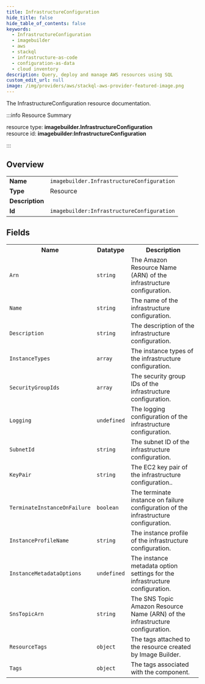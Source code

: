 ```yaml
---
title: InfrastructureConfiguration
hide_title: false
hide_table_of_contents: false
keywords:
  - InfrastructureConfiguration
  - imagebuilder
  - aws
  - stackql
  - infrastructure-as-code
  - configuration-as-data
  - cloud inventory
description: Query, deploy and manage AWS resources using SQL
custom_edit_url: null
image: /img/providers/aws/stackql-aws-provider-featured-image.png
---
```

The InfrastructureConfiguration resource documentation.

:::info Resource Summary

<div class="row">
<div class="providerDocColumn">
<span>resource type:&nbsp;<b>imagebuilder.InfrastructureConfiguration</b></span><br />
<span>resource id:&nbsp;<b>imagebuilder:InfrastructureConfiguration</b></span><br />
</div>
</div>

:::

## Overview
<table><tbody>
<tr><td><b>Name</b></td><td><code>imagebuilder.InfrastructureConfiguration</code></td></tr>
<tr><td><b>Type</b></td><td>Resource</td></tr>
<tr><td><b>Description</b></td><td></td></tr>
<tr><td><b>Id</b></td><td><code>imagebuilder:InfrastructureConfiguration</code></td></tr>
</tbody></table>

## Fields
<table><tbody>
<tr><th>Name</th><th>Datatype</th><th>Description</th></tr>
<tr><td><code>Arn</code></td><td><code>string</code></td><td>The Amazon Resource Name (ARN) of the infrastructure configuration.</td></tr><tr><td><code>Name</code></td><td><code>string</code></td><td>The name of the infrastructure configuration.</td></tr><tr><td><code>Description</code></td><td><code>string</code></td><td>The description of the infrastructure configuration.</td></tr><tr><td><code>InstanceTypes</code></td><td><code>array</code></td><td>The instance types of the infrastructure configuration.</td></tr><tr><td><code>SecurityGroupIds</code></td><td><code>array</code></td><td>The security group IDs of the infrastructure configuration.</td></tr><tr><td><code>Logging</code></td><td><code>undefined</code></td><td>The logging configuration of the infrastructure configuration.</td></tr><tr><td><code>SubnetId</code></td><td><code>string</code></td><td>The subnet ID of the infrastructure configuration.</td></tr><tr><td><code>KeyPair</code></td><td><code>string</code></td><td>The EC2 key pair of the infrastructure configuration..</td></tr><tr><td><code>TerminateInstanceOnFailure</code></td><td><code>boolean</code></td><td>The terminate instance on failure configuration of the infrastructure configuration.</td></tr><tr><td><code>InstanceProfileName</code></td><td><code>string</code></td><td>The instance profile of the infrastructure configuration.</td></tr><tr><td><code>InstanceMetadataOptions</code></td><td><code>undefined</code></td><td>The instance metadata option settings for the infrastructure configuration.</td></tr><tr><td><code>SnsTopicArn</code></td><td><code>string</code></td><td>The SNS Topic Amazon Resource Name (ARN) of the infrastructure configuration.</td></tr><tr><td><code>ResourceTags</code></td><td><code>object</code></td><td>The tags attached to the resource created by Image Builder.</td></tr><tr><td><code>Tags</code></td><td><code>object</code></td><td>The tags associated with the component.</td></tr>
</tbody></table>